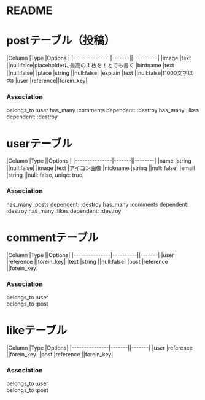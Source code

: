 # README

# postテーブル（投稿）
|Column         |Type   |Options    |
|---------------|-------||----------|
|image          |text   ||null:false|placeholderに最高の１枚を！とでも書く
|birdname       |text   ||null:false|
|place          |string ||null:false|
|explain        |text   ||null:false|(1000文字以内)
|user           |reference||forein_key|
### Association
belongs_to :user
has_many   :comments  dependent: :destroy
has_many   :likes  dependent: :destroy

# userテーブル
|Column         |Type   ||Options  |
|---------------|-------||--------|
|name           |string ||null:false|
|image          |text   |アイコン画像
|nickname       |string ||null: false|
|email          |string ||null: false, uniqe: true|
### Association
has_many :posts dependent: :destroy
has_many   :comments  dependent: :destroy
has_many   :likes dependent: :destroy


# commentテーブル
|Column         |Type      ||Options|
|---------------|----------||-------|
|user           |reference ||forein_key|
|text           |string    ||null:false|
|post           |reference ||forein_key|
### Association
belongs_to :user  
belongs_to :post 

# likeテーブル
|Column         |Type   |Options|
|---------------|-------||-------|
|user           |reference ||forein_key|
|post           |reference ||forein_key|
### Association
belongs_to :user  
belongs_to :post  





